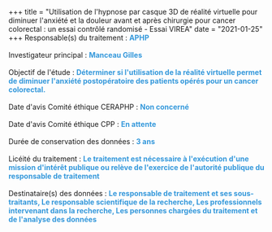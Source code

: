 +++
title = "Utilisation de l'hypnose par casque 3D de réalité virtuelle pour diminuer l'anxiété et la douleur avant et après chirurgie pour cancer colorectal : un essai contrôlé randomisé - Essai VIREA"
date = "2021-01-25"
+++
Responsable(s) du traitement : <span style="color:#3498DB;font-weight:bold">APHP</span><br><br>
Investigateur principal : <span style="color:#3498DB;font-weight:bold">Manceau Gilles</span><br><br>
Objectif de l'étude : <span style="color:#3498DB;font-weight:bold">Déterminer si l'utilisation de la réalité virtuelle permet de diminuer l'anxiété postopératoire des patients opérés pour un cancer colorectal.</span><br><br>
Date d'avis Comité éthique CERAPHP : <span style="color:#3498DB;font-weight:bold">Non concerné</span><br><br>
Date d'avis Comité éthique CPP : <span style="color:#3498DB;font-weight:bold">En attente</span><br><br>
Durée de conservation des données : <span style="color:#3498DB;font-weight:bold">3 ans</span><br><br>
Licéité du traitement : <span style="color:#3498DB;font-weight:bold">Le traitement est nécessaire à l'exécution d'une mission d'intérêt publique ou relève de l'exercice de l'autorité publique du responsable de traitement</span><br><br>
Destinataire(s) des données : <span style="color:#3498DB;font-weight:bold">Le responsable de traitement et ses sous-traitants, Le responsable scientifique de la recherche, Les professionnels intervenant dans la recherche, Les personnes chargées du traitement et de l'analyse des données</span><br><br>
